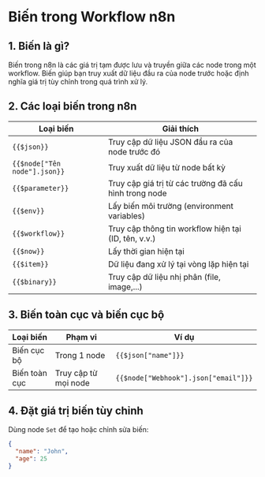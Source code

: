 # Biến trong Workflow n8n

## 1. Biến là gì?
Biến trong n8n là các giá trị tạm được lưu và truyền giữa các node trong một workflow. Biến giúp bạn truy xuất dữ liệu đầu ra của node trước hoặc định nghĩa giá trị tùy chỉnh trong quá trình xử lý.

## 2. Các loại biến trong n8n

| Loại biến | Giải thích |
|-----------|------------|
| `{{$json}}` | Truy cập dữ liệu JSON đầu ra của node trước đó |
| `{{$node["Tên node"].json}}` | Truy xuất dữ liệu từ node bất kỳ |
| `{{$parameter}}` | Truy cập giá trị từ các trường đã cấu hình trong node |
| `{{$env}}` | Lấy biến môi trường (environment variables) |
| `{{$workflow}}` | Truy cập thông tin workflow hiện tại (ID, tên, v.v.) |
| `{{$now}}` | Lấy thời gian hiện tại |
| `{{$item}}` | Dữ liệu đang xử lý tại vòng lặp hiện tại |
| `{{$binary}}` | Truy cập dữ liệu nhị phân (file, image,...) |

## 3. Biến toàn cục và biến cục bộ

| Loại biến | Phạm vi | Ví dụ |
|-----------|--------|-------|
| Biến cục bộ | Trong 1 node | `{{$json["name"]}}` |
| Biến toàn cục | Truy cập từ mọi node | `{{$node["Webhook"].json["email"]}}` |

## 4. Đặt giá trị biến tùy chỉnh

Dùng node `Set` để tạo hoặc chỉnh sửa biến:

```json
{
  "name": "John",
  "age": 25
}
```